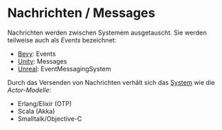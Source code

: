 # Nachrichten / Messages

Nachrichten werden zwischen Systemem ausgetauscht. Sie werden teilweise auch als _Events_ bezeichnet:
- [Bevy](Bevy.md): Events
- [Unity](Unity): Messages
- [Unreal](Unreal): EventMessagingSystem

Durch das Versenden von Nachrichten verhält sich das [System](System.md) wie die _Actor-Modelle_:
- Erlang/Elixir (OTP)
- Scala (Akka)
- Smalltalk/Objective-C
